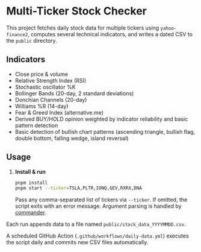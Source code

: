 # Multi-Ticker Stock Checker

This project fetches daily stock data for multiple tickers using `yahoo-finance2`, computes several technical indicators, and writes a dated CSV to the `public` directory.

## Indicators
- Close price & volume
- Relative Strength Index (RSI)
- Stochastic oscillator %K
- Bollinger Bands (20-day, 2 standard deviations)
- Donchian Channels (20-day)
- Williams %R (14-day)
- Fear & Greed Index (alternative.me)
- Derived BUY/HOLD opinion weighted by indicator reliability and basic pattern detection
- Basic detection of bullish chart patterns (ascending triangle, bullish flag, double bottom, falling wedge, island reversal)

## Usage
1. **Install & run**
   ```bash
   pnpm install
   pnpm start --ticker=TSLA,PLTR,IONQ,GEV,RXRX,DNA
   ```

   Pass any comma-separated list of tickers via `--ticker`. If omitted, the
   script exits with an error message. Argument parsing is handled by
   [commander](https://github.com/tj/commander.js).

Each run appends data to a file named `public/stock_data_YYYYMMDD.csv`.

A scheduled GitHub Action (`.github/workflows/daily-data.yml`) executes the script daily and commits new CSV files automatically.
